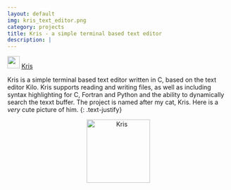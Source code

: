 ```yaml
---
layout: default
img: kris_text_editor.png
category: projects
title: Kris - a simple terminal based text editor
description: |
---
```


<img src="https://github.githubassets.com/images/modules/logos_page/GitHub-Mark.png" alt="" width="28"/> [Kris](https://github.com/saultyevil/Kris/)

Kris is a simple terminal based text editor written in C, based on the text
editor Kilo. Kris supports reading and writing files, as well as including
syntax highlighting for C, Fortran and Python and the ability to dynamically
search the texxt buffer. The project is named after my cat, Kris. Here is a 
*very* cute picture of him.
{: .text-justify}

<p align="center">
    <img src="/img/projects/kris_cat_cropped.png" alt="Kris" style="width: 15vw; min-width: 280px;"/>
</p>

